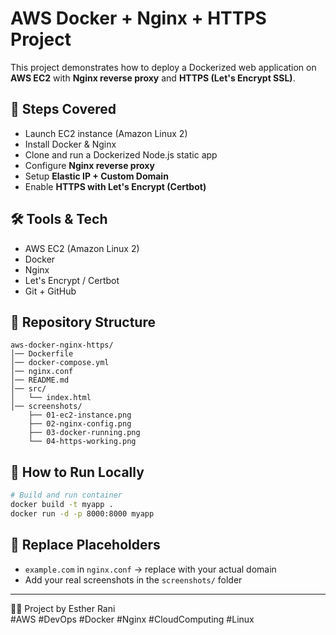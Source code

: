# AWS Docker + Nginx + HTTPS Project

This project demonstrates how to deploy a Dockerized web application on **AWS EC2** with **Nginx reverse proxy** and **HTTPS (Let's Encrypt SSL)**.

## 📌 Steps Covered
- Launch EC2 instance (Amazon Linux 2)
- Install Docker & Nginx
- Clone and run a Dockerized Node.js static app
- Configure **Nginx reverse proxy**
- Setup **Elastic IP + Custom Domain**
- Enable **HTTPS with Let's Encrypt (Certbot)**

## 🛠️ Tools & Tech
- AWS EC2 (Amazon Linux 2)
- Docker
- Nginx
- Let's Encrypt / Certbot
- Git + GitHub

## 📂 Repository Structure
```
aws-docker-nginx-https/
│── Dockerfile
│── docker-compose.yml
│── nginx.conf
│── README.md
│── src/
│   └── index.html
│── screenshots/
    ├── 01-ec2-instance.png
    ├── 02-nginx-config.png
    ├── 03-docker-running.png
    └── 04-https-working.png
```

## 🚀 How to Run Locally
```bash
# Build and run container
docker build -t myapp .
docker run -d -p 8000:8000 myapp
```

## 🔑 Replace Placeholders
- `example.com` in `nginx.conf` → replace with your actual domain
- Add your real screenshots in the `screenshots/` folder

---

👩‍💻 Project by Esther Rani  
#AWS #DevOps #Docker #Nginx #CloudComputing #Linux
